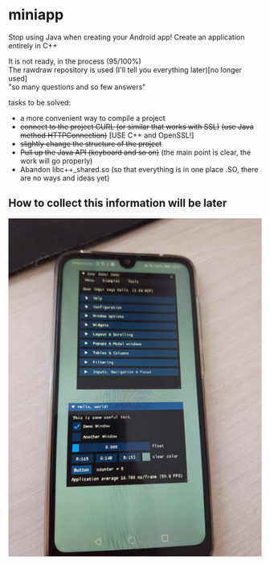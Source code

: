 # miniapp
Stop using Java when creating your Android app! Create an application entirely in C++

It is not ready, in the process (95/100%)  
The rawdraw repository is used (I'll tell you everything later)[no longer used]  
"so many questions and so few answers"

tasks to be solved:
- a more convenient way to compile a project
- ~~connect to the project CURL (or similar that works with SSL)~~ ~~(use Java method HTTPConnection)~~ [USE C++ and OpenSSL!]
- ~~slightly change the structure of the project~~
- ~~Pull up the Java API (keyboard and so on)~~ (the main point is clear, the work will go properly)
- Abandon libc++_shared.so (so that everything is in one place .SO, there are no ways and ideas yet)  
  
## How to collect this information will be later

![alt text](https://raw.githubusercontent.com/Kronka/miniapp/main/first_launch_imgui.png)
